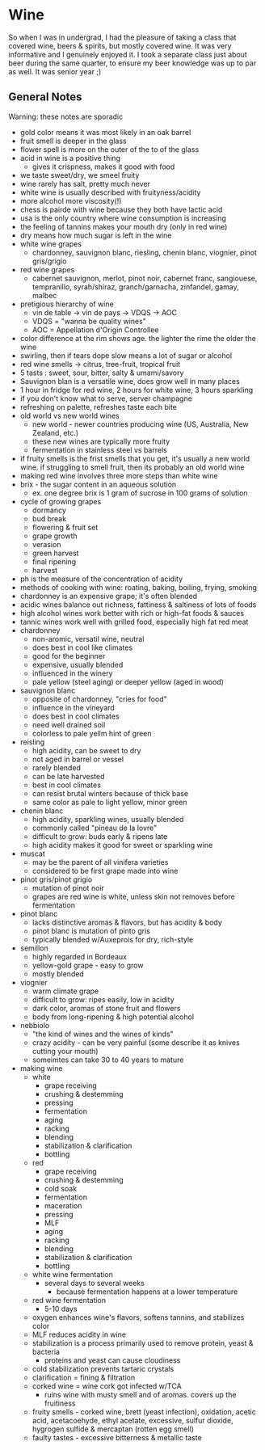 # Wine
So when I was in undergrad, I had the pleasure of taking a class that covered wine, beers & spirits, but mostly covered wine. It was very informative and I genuinely enjoyed it. I took a separate class just about beer during the same quarter, to ensure my beer knowledge was up to par as well. It was senior year ;)

## General Notes
Warning: these notes are sporadic
* gold color means it was most likely in an oak barrel
* fruit smell is deeper in the glass
* flower spell is more on the outer of the to of the glass
* acid in wine is a positive thing
  * gives it crispness, makes it good with food
* we taste sweet/dry, we smeel fruity
* wine rarely has salt, pretty much never
* white wine is usually described with fruityness/acidity
* more alcohol more viscosity(!)
* chess is pairde with wine because they both have lactic acid
* usa is the only country where wine consumption is increasing
* the feeling of tannins makes your mouth dry (only in red wine)
* dry means how much sugar is left in the wine
* white wine grapes
  * chardonney, sauvignon blanc, riesling, chenin blanc, viognier, pinot gris/grigio
* red wine grapes
  * cabernet sauvignon, merlot, pinot noir, cabernet franc, sangiouese, tempranillo, syrah/shiraz, granch/garnacha, zinfandel, gamay, malbec
* pretigious hierarchy of wine 
    * vin de table -> vin de pays -> VDQS -> AOC
    * VDQS = "wanna be quality wines"
    * AOC = Appellation d'Origin Controllee
 * color difference at the rim shows age. the lighter the rime the older the wine
 * swirling, then if tears dope slow means a lot of sugar or alcohol
 * red wine smells -> citrus, tree-fruit, tropical fruit
 * 5 tasts : sweet, sour, bitter, salty & umami/savory
 * Sauvignon blan is a versatile wine, does grow well in many places
 * 1 hour in fridge for red wine, 2 hours for white wine, 3 hours sparkling
 * if you don't know what to serve, server champagne
  * refreshing on palette, refreshes taste each bite
* old world vs new world wines
  * new world - newer countries producing wine (US, Australia, New Zealand, etc.)
   * these new wines are typically more fruity
   * fermentation in stainless steel vs barrels
* if fruity smells is the frist smells that you get, it's usually a new world wine. if struggling to smell fruit, then its probably an old world wine
* making red wine involves three more steps than white wine
* brix - the sugar content in an aqueous solution
  * ex. one degree brix is 1 gram of sucrose in 100 grams of solution
* cycle of growing grapes 
  * dormancy
  * bud break
  * flowering & fruit set
  * grape growth
  * verasion
  * green harvest
  * final ripening
  * harvest
* ph is the measure of the concentration of acidity
* methods of cooking with wine: roating, baking, boiling, frying, smoking
* chardonney is an expensive grape; it's often blended
* acidic wines balance out richness, fattiness & saltiness of lots of foods
* high alcohol wines work better with rich or high-fat foods & sauces
* tannic wines work well with grilled food, especially high fat red meat
* chardonney
  * non-aromic, versatil wine, neutral
  * does best in cool like climates
  * good for the beginner
  * expensive, usually blended
  * influenced in the winery
  * pale yellow (steel aging) or deeper yellow (aged in wood)
* sauvignon blanc
  * opposite of chardonney, "cries for food"
  * influence in the vineyard
  * does best in cool climates
  * need well drained soil
  * colorless to pale yellm hint of green
* reisling
  * high acidity, can be sweet to dry
  * not aged in barrel or vessel
  * rarely blended
  * can be late harvested
  * best in cool climates
  * can resist brutal winters because of thick base
  * same color as pale to light yellow, minor green
* chenin blanc
  * high acidity, sparkling wines, usually blended
  * commonly called "pineau de la lovre"
  * difficult to grow: buds early & ripens late
  * high acidity makes it good for sweet or sparkling wine
* muscat
  * may be the parent of all vinifera varieties
  * considered to be first grape made into wine
* pinot gris/pinot grigio
  * mutation of pinot noir
  * grapes are red wine is white, unless skin not removes before fermentation
* pinot blanc
  * lacks distinctive aromas & flavors, but has acidity & body
  * pinot blanc is mutation of pinto gris
  * typically blended w/Auxeprois for dry, rich-style
* semillon
  * highly regarded in Bordeaux
  * yellow-gold grape - easy to grow
  * mostly blended
* viognier
  * warm climate grape
  * difficult to grow: ripes easily, low in acidity
  * dark color, aromas of stone fruit and flowers
  * body from long-ripening & high potential alcohol
* nebbiolo 
  * "the kind of wines and the wines of kinds"
  * crazy acidity - can be very painful (some describe it as knives cutting your mouth)
  * someimtes can take 30 to 40 years to mature
* making wine
  * white
    * grape receiving
    * crushing & destemming
    * pressing
    * fermentation
    * aging
    * racking
    * blending
    * stabilization & clarification
    * bottling
  * red
    * grape receiving
    * crushing & destemming
    * cold soak
    * fermentation
    * maceration
    * pressing
    * MLF
    * aging
    * racking
    * blending
    * stabilization & clarification
    * bottling
  * white wine fermentation 
    * several days to several weeks
      * because fermentation happens at a lower temperature
  * red wine fermentation
    * 5-10 days
  * oxygen enhances wine's flavors, softens tannins, and stabilizes color
  * MLF reduces acidity in wine
  * stabilization is a process primarily used to remove protein, yeast & bacteria
    * proteins and yeast can cause cloudiness
  * cold stabilization prevents tartaric crystals
  * clarification = fining & filtration
  * corked wine = wine cork got infected w/TCA
    * ruins wine with musty smell and of aromas. covers up the fruitiness
  * fruity smells - corked wine, brett (yeast infection), oxidation, acetic acid, acetacoehyde, ethyl acetate, excessive, sulfur dioxide, hygrogen sulfide & mercaptan (rotten egg smell)
  * faulty tastes - excessive bitterness & metallic taste

